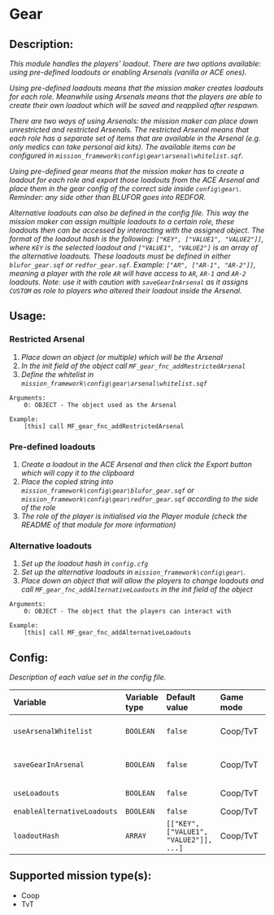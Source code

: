 # Gear
## Description:
_This module handles the players' loadout. There are two options available: using pre-defined loadouts or enabling Arsenals (vanilla or ACE ones)._

_Using pre-defined loadouts means that the mission maker creates loadouts for each role. Meanwhile using Arsenals means that the players are able to create their own loadout which will be saved and reapplied after respawn._

_There are two ways of using Arsenals: the mission maker can place down unrestricted and restricted Arsenals. The restricted Arsenal means that each role has a separate set of items that are available in the Arsenal (e.g. only medics can take personal aid kits). The available items can be configured in `mission_framework\config\gear\arsenal\whitelist.sqf`._

_Using pre-defined gear means that the mission maker has to create a loadout for each role and export those loadouts from the ACE Arsenal and place them in the gear config of the correct side inside `config\gear\`. Reminder: any side other than BLUFOR goes into REDFOR._

_Alternative loadouts can also be defined in the config file. This way the mission maker can assign multiple loadouts to a certain role, these loadouts then can be accessed by interacting with the assigned object. The format of the loadout hash is the following: `["KEY", ["VALUE1", "VALUE2"]]`, where `KEY` is the selected loadout and `["VALUE1", "VALUE2"]` is an array of the alternative loadouts. These loadouts must be defined in either `blufor_gear.sqf` or `redfor_gear.sqf`. Example: `["AR", ["AR-1", "AR-2"]]`, meaning a player with the role `AR` will have access to `AR`, `AR-1` and `AR-2` loadouts. Note: use it with caution with `saveGearInArsenal` as it assigns `CUSTOM` as role to players who altered their loadout inside the Arsenal._

## Usage:
### Restricted Arsenal
1. _Place down an object (or multiple) which will be the Arsenal_
2. _In the init field of the object call `MF_gear_fnc_addRestrictedArsenal`_
3. _Define the whitelist in `mission_framework\config\gear\arsenal\whitelist.sqf`_

```
Arguments:
    0: OBJECT - The object used as the Arsenal

Example:
    [this] call MF_gear_fnc_addRestrictedArsenal
```

### Pre-defined loadouts
1. _Create a loadout in the ACE Arsenal and then click the Export button which will copy it to the clipboard_
2. _Place the copied string into `mission_framework\config\gear\blufor_gear.sqf` or `mission_framework\config\gear\redfor_gear.sqf` according to the side of the role_
3. _The role of the player is initialised via the Player module (check the README of that module for more information)_

### Alternative loadouts
1. _Set up the loadout hash in `config.cfg`_
2. _Set up the alternative loadouts in `mission_framework\config\gear\`._
3. _Place down an object that will allow the players to change loadouts and call `MF_gear_fnc_addAlternativeLoadouts` in the init field of the object_

```
Arguments:
    0: OBJECT - The object that the players can interact with

Example:
    [this] call MF_gear_fnc_addAlternativeLoadouts
```

## Config:
_Description of each value set in the config file._

| Variable                    | Variable type | Default value                          | Game mode  | Description                                                                             |
|:--------------------------- |:------------- |:-------------------------------------- |:---------- |:--------------------------------------------------------------------------------------- |
| `useArsenalWhitelist`       | `BOOLEAN`     | `false`                                | Coop/TvT   | Use custom Arsenals with restricted gear (defined in config\gear\arsenal\whitelist.sqf) |
| `saveGearInArsenal`         | `BOOLEAN`     | `false`                                | Coop/TvT   | Should the player's gear be saved after the Arsenal (vanilla or ACE one) is closed      |
| `useLoadouts`               | `BOOLEAN`     | `false`                                | Coop/TvT   | Apply the pre-defined gear (defined in config\gear\\)                                   |
| `enableAlternativeLoadouts` | `BOOLEAN`     | `false`                                | Coop/TvT   | Enable alternative loadouts                                                             |
| `loadoutHash`               | `ARRAY`       | `[["KEY", ["VALUE1", "VALUE2"]], ...]` | Coop/TvT   | Key-value pairs (STRING - ARRAY OF STRINGS) for the alternative loadouts                |

## Supported mission type(s):
 - Coop
 - TvT
